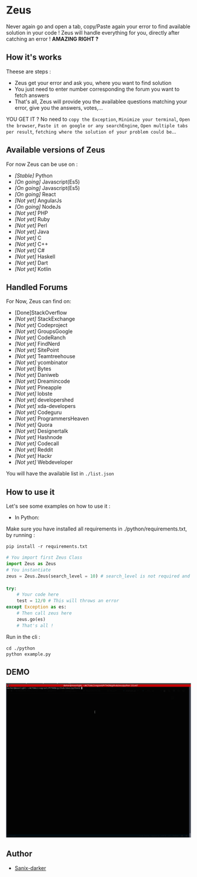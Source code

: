 # Zeus

Never again go and open a tab, copy/Paste again your error to find available solution in your code ! Zeus will handle everything for you, directly after catching an error !
**AMAZING RIGHT ?**

## How it's works

Theese are steps :

- Zeus get your error and ask you, where you want to find solution
- You just need to enter number corresponding the forum you want to fetch answers
- That's all, Zeus will provide you the availablee questions matching your error, give you the answers, votes,...

YOU GET IT ?
No need to `copy the Exception`, `Minimize your terminal`, `Open the browser`, `Paste it on google or any searchEngine`, `Open multiple tabs per result`, `fetching where the solution of your problem could be`...

## Available versions of Zeus

For now Zeus can be use on :

- *[Stable]* Python
- *[On going]* Javascript(Es5)
- *[On going]* Javascript(Es5)
- *[On going]* React
- *[Not yet]* AngularJs
- *[On going]* NodeJs
- *[Not yet]* PHP
- *[Not yet]* Ruby
- *[Not yet]* Perl
- *[Not yet]* Java
- *[Not yet]* C
- *[Not yet]* C++
- *[Not yet]* C#
- *[Not yet]* Haskell
- *[Not yet]* Dart
- *[Not yet]* Kotlin

## Handled Forums

For Now, Zeus can find on:

- [Done]StackOverflow
- *[Not yet]* StackExchange
- *[Not yet]* Codeproject
- *[Not yet]* GroupsGoogle
- *[Not yet]* CodeRanch
- *[Not yet]* FindNerd
- *[Not yet]* SitePoint
- *[Not yet]* Teamtreehouse
- *[Not yet]* ycombinator
- *[Not yet]* Bytes
- *[Not yet]* Daniweb
- *[Not yet]* Dreamincode
- *[Not yet]* Pineapple
- *[Not yet]* lobste
- *[Not yet]* developershed
- *[Not yet]* xda-developers
- *[Not yet]* Codeguru
- *[Not yet]* ProgrammersHeaven
- *[Not yet]* Quora
- *[Not yet]* Designertalk
- *[Not yet]* Hashnode
- *[Not yet]* Codecall
- *[Not yet]* Reddit
- *[Not yet]* Hackr
- *[Not yet]* Webdeveloper

You will have the available list in `./list.json`

## How to use it

Let's see some examples on how to use it :

- In Python:

Make sure you have installed all requirements in ./python/requirements.txt, by running :
```shell
pip install -r requirements.txt
```

```python
# You import first Zeus Class
import Zeus as Zeus
# You instantiate
zeus = Zeus.Zeus(search_level = 10) # search_level is not required and as default it's 0

try:
    # Your code here
    test = 12/0 # This will throws an error
except Exception as es:
    # Then call zeus here
    zeus.go(es)
    # That's all !
```

Run in the cli :
```shell
cd ./python
python example.py
```

## DEMO

<img src="./demo.gif" />

## Author

- [Sanix-darker]("https://github.com/sanix-darker")